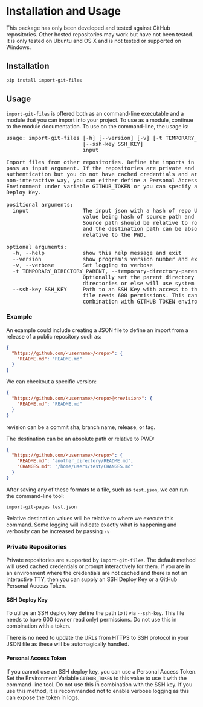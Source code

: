 # Installation and Usage

This package has only been developed and tested against GitHub repositories. 
Other hosted repositories may work but have not been tested. It is only 
 tested on Ubuntu and OS X and is not tested or supported on Windows. 

## Installation

`pip install import-git-files`

## Usage

`import-git-files` is offered both as an command-line executable and a module
that you can import into your project. To use as a module, continue to the 
module documentation. To use on the command-line, the usage is:

<pre>
usage: import-git-files [-h] [--version] [-v] [-t TEMPORARY_DIRECTORY_PARENT]
                        [--ssh-key SSH_KEY]
                        input

Import files from other repositories. Define the imports in a JSON file and
pass as input argument. If the repositories are private and require
authentication but you do not have cached credentials and are using it in a
non-interactive way, you can either define a Personal Access Token in your
Environment under variable GITHUB_TOKEN or you can specify a path to an SSH
Deploy Key.

positional arguments:
  input                 The input json with a hash of repo URLs and their
                        value being hash of source path and destination path.
                        Source path should be relative to root of repository
                        and the destination path can be absolute or it can be
                        relative to the PWD.

optional arguments:
  -h, --help            show this help message and exit
  --version             show program's version number and exit
  -v, --verbose         Set logging to verbose
  -t TEMPORARY_DIRECTORY_PARENT, --temporary-directory-parent TEMPORARY_DIRECTORY_PARENT
                        Optionally set the parent directory for temporary
                        directories or else will use system tmp default.
  --ssh-key SSH_KEY     Path to an SSH Key with access to the repository. This
                        file needs 600 permissions. This cannot be defined in
                        combination with GITHUB_TOKEN environment variable.
</pre>

### Example

An example could include creating a JSON file to define an import from a
release of a public repository such as:

```json
{
  "https://github.com/<username>/<repo>": {
    "README.md": "README.md"
  }
}
```

We can checkout a specific version:

```json
{
  "https://github.com/<username>/<repo>@<revision>": {
    "README.md": "README.md"
  }
}
```

revision can be a commit sha, branch name, release, or tag.

The destination can be an absolute path or relative to PWD:

```json
{
  "https://github.com/<username>/<repo>": {
    "README.md": "another_directory/README.md",
    "CHANGES.md": "/home/users/test/CHANGES.md"
  }
}
```

After saving any of these formats to a file, such as `test.json`, we can 
run the command-line tool:

`import-git-pages test.json`

Relative destination values will be relative to where we execute this command.
Some logging will indicate exactly what is happening and verbosity can be increased
 by passing `-v`
 
### Private Repositories

Private repositories are supported by `import-git-files`. The default method 
will used cached credentials or prompt interactively for them. If you are 
in an environment where the credentials are not cached and there is not an 
interactive TTY, then you can supply an SSH Deploy Key or a GitHub Personal Access Token.

#### SSH Deploy Key

To utilize an SSH deploy key define the path to it via `--ssh-key`. This file 
needs to have 600 (owner read only) permissions. Do not use this in combination 
with a token.

There is no need to update the URLs from HTTPS to SSH protocol in your JSON file
as these will be automagically handled.

#### Personal Access Token

If you cannot use an SSH deploy key, you can use a Personal Access Token.
Set the Environment Variable `GITHUB_TOKEN` to this value to use it with the 
command-line tool. Do not use this in combination with the SSH key. If you use
this method, it is recommended not to enable verbose logging as this can expose
the token in logs.
